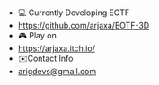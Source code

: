 - 💻 Currently Developing EOTF
- https://github.com/arjaxa/EOTF-3D
- 🎮 Play on
- https://arjaxa.itch.io/
- ✉️Contact Info
- arigdevs@gmail.com 
